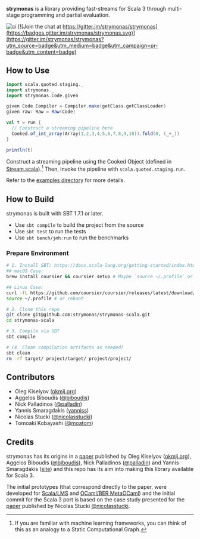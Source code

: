 **strymonas** is a library providing fast-streams for Scala 3 through multi-stage programming and partial evaluation.

![ci](https://github.com/strymonas/strymonas/actions/workflows/ci.yml/badge.svg)
[![Join the chat at https://gitter.im/strymonas/strymonas](https://badges.gitter.im/strymonas/strymonas.svg)](https://gitter.im/strymonas/strymonas?utm_source=badge&utm_medium=badge&utm_campaign=pr-badge&utm_content=badge)

## How to Use

```scala
import scala.quoted.staging._
import strymonas._
import strymonas.Code.given

given Code.Compiler = Compiler.make(getClass.getClassLoader)
given raw: Raw = Raw(Code)

val t = run {
  // Construct a streaming pipeline here
  Cooked.of_int_array(Array(1,2,3,4,5,6,7,8,9,10)).fold(0, (_+_))
}

println(t)
```

Construct a streaming pipeline using the Cooked Object (defined in [Stream.scala](src/main/scala/strymonas/Stream.scala)).[^1] Then, invoke the pipeline with `scala.quoted.staging.run`.


Refer to the [examples directory](examples) for more details.

[^1]: If you are familiar with machine learning frameworks, you can think of this as an analogy to a Static Computational Graph.

## How to Build

strymonas is built with SBT 1.7.1 or later.

* Use `sbt compile` to build the project from the source
* Use `sbt test` to run the tests
* Use `sbt bench/jmh:run` to run the benchmarks

### Prepare Environment
```bash
# 1. Install SBT: https://docs.scala-lang.org/getting-started/index.html, https://get-coursier.io/docs/cli-overview
## macOS Case:
brew install coursier && coursier setup # Maybe `source ~/.profile` or `reboot` is required

## Linux Case:
curl -fL https://github.com/coursier/coursier/releases/latest/download/cs-x86_64-pc-linux.gz | gzip -d > cs && chmod +x cs && ./cs setup
source ~/.profile # or reboot

# 2. Clone this repo
git clone git@github.com:strymonas/strymonas-scala.git
cd strymonas-scala

# 3. Compile via SBT
sbt compile

# (4. Clean compilation artifacts as needed)
sbt clean
rm -rf target/ project/target/ project/project/
```

## Contributors

* Oleg Kiselyov ([okmij.org](http://okmij.org/ftp/))
* Aggelos Biboudis ([@biboudis](https://github.com/biboudis))
* Nick Palladinos ([@palladin](https://github.com/palladin))
* Yannis Smaragdakis ([yanniss](https://yanniss.github.io/))
* Nicolas Stucki ([@nicolasstucki](https://github.com/nicolasstucki))
* Tomoaki Kobayashi ([@moatom](https://github.com/moatom))

## Credits

strymonas has its origins in a [paper](https://dl.acm.org/doi/10.1145/3093333.3009880) published by Oleg Kiselyov ([okmij.org](http://okmij.org/ftp/)), Aggelos Biboudis ([@biboudis](https://github.com/biboudis)), Nick Palladinos ([@palladin](https://github.com/palladin)) and Yannis Smaragdakis ([site](https://yanniss.github.io/)) and this repo has its aim into making this library available for Scala 3.

The initial prototypes (that correspond directly to the paper, were developed for [Scala/LMS](https://github.com/strymonas/staged-streams.scala) and [OCaml/BER MetaOCaml](https://github.com/strymonas/staged-streams.ocaml)) and the initial commit for the Scala 3 port is based on the case study presented for the [paper](https://biboudis.github.io/papers/pcp-gpce18.pdf) published by Nicolas Stucki [@nicolasstucki](https://github.com/nicolasstucki).
